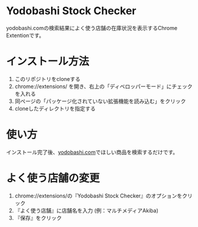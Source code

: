 # Yodobashi Stock Checker

yodobashi.comの検索結果によく使う店舗の在庫状況を表示するChrome Extentionです。

# インストール方法

1. このリポジトリをcloneする
2. chrome://extensions/ を開き、右上の「ディベロッパーモード」にチェックを入れる
3. 同ページの「パッケージ化されていない拡張機能を読み込む」をクリック
4. cloneしたディレクトリを指定する

# 使い方

インストール完了後、[yodobashi.com](http://www.yodobashi.com/)でほしい商品を検索するだけです。

# よく使う店舗の変更

1. chrome://extensions/の『Yodobashi Stock Checker』のオプションをクリック
2. 『よく使う店舗』に店舗名を入力 (例：マルチメディアAkiba)
3. 『保存』をクリック
